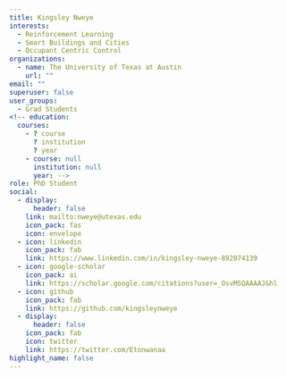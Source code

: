 ```yaml
---
title: Kingsley Nweye
interests:
  - Reinforcement Learning
  - Smart Buildings and Cities
  - Occupant Centric Control
organizations:
  - name: The University of Texas at Austin
    url: ""
email: ""
superuser: false
user_groups:
  - Grad Students
<!-- education:
  courses:
    - ? course
      ? institution
      ? year
    - course: null
      institution: null
      year: -->
role: PhD Student
social:
  - display:
      header: false
    link: mailto:nweye@utexas.edu
    icon_pack: fas
    icon: envelope
  - icon: linkedin
    icon_pack: fab
    link: https://www.linkedin.com/in/kingsley-nweye-892074139
  - icon: google-scholar
    icon_pack: ai
    link: https://scholar.google.com/citations?user=_OsvMSQAAAAJ&hl
  - icon: github
    icon_pack: fab
    link: https://github.com/kingsleynweye
  - display:
      header: false
    icon_pack: fab
    icon: twitter
    link: https://twitter.com/Etonwanaa
highlight_name: false
---
```

